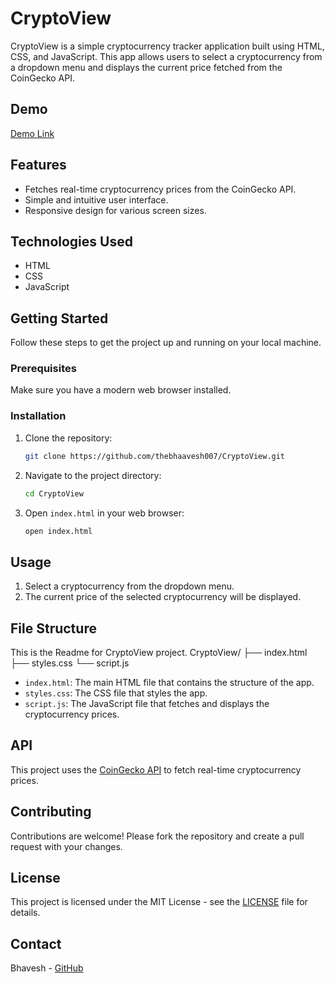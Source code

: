 # CryptoView

CryptoView is a simple cryptocurrency tracker application built using HTML, CSS, and JavaScript. This app allows users to select a cryptocurrency from a dropdown menu and displays the current price fetched from the CoinGecko API.

## Demo

[Demo Link]((https://cryptoview-2024.netlify.app/))

## Features

- Fetches real-time cryptocurrency prices from the CoinGecko API.
- Simple and intuitive user interface.
- Responsive design for various screen sizes.

## Technologies Used

- HTML
- CSS
- JavaScript

## Getting Started

Follow these steps to get the project up and running on your local machine.

### Prerequisites

Make sure you have a modern web browser installed.

### Installation

1. Clone the repository:

    ```sh
    git clone https://github.com/thebhaavesh007/CryptoView.git
    ```

2. Navigate to the project directory:

    ```sh
    cd CryptoView
    ```

3. Open `index.html` in your web browser:

    ```sh
    open index.html
    ```

## Usage

1. Select a cryptocurrency from the dropdown menu.
2. The current price of the selected cryptocurrency will be displayed.

## File Structure

This is the Readme for CryptoView project. 
CryptoView/
├── index.html
├── styles.css
└── script.js

- `index.html`: The main HTML file that contains the structure of the app.
- `styles.css`: The CSS file that styles the app.
- `script.js`: The JavaScript file that fetches and displays the cryptocurrency prices.

## API

This project uses the [CoinGecko API](https://www.coingecko.com/en/api) to fetch real-time cryptocurrency prices.

## Contributing

Contributions are welcome! Please fork the repository and create a pull request with your changes.

## License

This project is licensed under the MIT License - see the [LICENSE](LICENSE) file for details.

## Contact

Bhavesh - [GitHub](https://github.com/thebhaavesh007)

